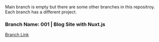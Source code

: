 Main branch is empty but there are some other branches in this repositroy. Each branch has a different project.

### Branch Name: 001 | Blog Site with Nuxt.js <br/>
[Branch Link](https://github.com/Rasaf-Ibrahim/Vue.js-Projects/tree/001) <br/>
